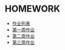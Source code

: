 # HOMEWORK

* [作业列表](/README.md)
* [第一周作业](/homeworks/01.md)
* [第二周作业](/homeworks/02.md)
* [第三周作业](/homeworks/03.md)
